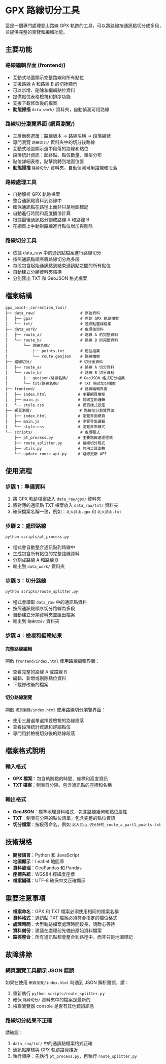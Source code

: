 # GPX 路線切分工具

這是一個專門處理登山路線 GPX 軌跡的工具，可以將路線按通訊點切分成多段，並提供完整的瀏覽和編輯功能。

## 主要功能

### 路線編輯界面 (frontend/)
- 互動式地圖顯示完整路線和所有點位
- 支援路線 A 和路線 B 的切換顯示
- 可以新增、刪除和編輯點位資料
- 提供點位表格檢視和排序功能
- 支援下載修改後的檔案
- **動態掃描** `data_work/` 資料夾，自動偵測可用路線

### 路線切分瀏覽界面 (網頁瀏覽/)
- 三層動態選單：路線版本 → 路線名稱 → 段落編號
- 專門瀏覽 `路線切分/` 資料夾中的切分後路線
- 互動式地圖顯示選中段落的路線和點位
- 段落統計資訊：起終點、點位數量、類型分布
- 點位詳細表格，點擊跳轉到地圖位置
- **動態掃描** `路線切分/` 資料夾，自動偵測可用路線和段落

### 路線處理工具
- 自動解析 GPX 軌跡檔案
- 整合通訊點資料到路線中
- 確保通訊點在路徑上而非只是地圖標記
- 自動進行時間和高度插值計算
- 根據最後通訊點分割成路線 A 和路線 B
- 在網頁上手動對路線進行點位增加與刪除

### 路線切分工具
- 依據 data_raw 中的通訊點檔案進行路線切分
- 按照通訊點順序將路線切分為多段
- 每段包含起始通訊點到結束通訊點之間的所有點位
- 自動建立分類資料夾結構
- 分別匯出 TXT 和 GeoJSON 格式檔案

## 檔案結構

```
gpx_point-_correction_tool/
├── data_raw/                    # 原始資料
│   ├── gpx/                     # 原始 GPX 軌跡檔案
│   └── txt/                     # 通訊點座標檔案
├── data_work/                   # 處理後資料
│   ├── route_a/                 # 路線 A 的完整資料
│   └── route_b/                 # 路線 B 的完整資料
│       └── 路線名稱/
│           ├── points.txt       # 點位檔案
│           └── route.geojson    # 路線檔案
├── 路線切分/                     # 切分後資料
│   ├── route_a/                 # 路線 A 切分資料
│   └── route_b/                 # 路線 B 切分資料
│       ├── geojson/路線名稱/     # GeoJSON 格式切分檔案
│       └── txt/路線名稱/         # TXT 格式切分檔案
├── frontend/                    # 路線編輯界面
│   ├── index.html              # 主要網頁檔案
│   ├── main.js                 # 前端互動邏輯
│   └── style.css               # 網頁樣式設定
├── 網頁瀏覽/                     # 路線切分瀏覽界面
│   ├── index.html              # 瀏覽界面網頁
│   ├── main.js                 # 瀏覽界面邏輯
│   └── style.css               # 瀏覽界面樣式
└── scripts/                     # 處理程式
    ├── pt_process.py           # 主要路線處理程式
    ├── route_splitter.py       # 路線切分程式
    ├── utils.py                # 共用工具函數
    └── update_route_api.py     # 路線更新 API
```

## 使用流程

### 步驟 1：準備資料
1. 將 GPX 軌跡檔案放入 `data_raw/gpx/` 資料夾
2. 將對應的通訊點 TXT 檔案放入 `data_raw/txt/` 資料夾
3. 確保檔案名稱一致，例如：`北大武山.gpx` 和 `北大武山.txt`

### 步驟 2：處理路線
```bash
python scripts/pt_process.py
```
- 程式會自動整合通訊點到路線中
- 生成包含所有點位的完整路線資料
- 分割成路線 A 和路線 B
- 輸出到 `data_work/` 資料夾

### 步驟 3：切分路線
```bash
python scripts/route_splitter.py
```
- 程式會讀取 `data_raw` 中的通訊點資料
- 按照通訊點順序切分路線為多段
- 自動建立分類資料夾並匯出檔案
- 輸出到 `路線切分/` 資料夾

### 步驟 4：檢視和編輯結果

#### 完整路線編輯
開啟 `frontend/index.html` 使用路線編輯界面：
- 查看完整的路線 A 或路線 B
- 編輯、新增或刪除點位資料
- 下載修改後的檔案

#### 切分路線瀏覽
開啟 `網頁瀏覽/index.html` 使用路線切分瀏覽界面：
- 使用三層選單選擇要檢視的路線段落
- 查看段落統計資訊和詳細點位
- 專門用於檢視切分後的路線段落

## 檔案格式說明

### 輸入格式
- **GPX 檔案**：包含軌跡點的時間、座標和高度資訊
- **TXT 檔案**：制表符分隔，包含通訊點的座標和名稱

### 輸出格式
- **GeoJSON**：標準地理資料格式，包含路線幾何和點位屬性
- **TXT**：制表符分隔的點位清單，包含完整的點位資訊
- **切分檔案**：按段落命名，例如 `北大武山_切分好的_route_a_part1_points.txt`

## 技術規格

- **開發語言**：Python 和 JavaScript
- **地圖顯示**：Leaflet 地圖庫
- **資料處理**：GeoPandas 和 Pandas
- **座標系統**：WGS84 經緯度座標
- **檔案編碼**：UTF-8 確保中文正確顯示

## 重要注意事項

- **檔案命名**：GPX 和 TXT 檔案必須使用相同的檔案名稱
- **資料格式**：通訊點 TXT 檔案必須符合指定的欄位格式
- **處理時間**：大型軌跡檔案處理時間較長，請耐心等待
- **資料備份**：建議在處理前先備份原始資料檔案
- **路徑整合**：所有通訊點都會整合到路徑中，而非只是地圖標記

## 故障排除

### 網頁瀏覽工具顯示 JSON 錯誤
如果在使用 `網頁瀏覽/index.html` 時遇到 JSON 解析錯誤，請：
1. 重新執行 `python scripts/route_splitter.py`
2. 確保 `路線切分/` 資料夾中的檔案是最新的
3. 檢查瀏覽器 console 是否有其他錯誤訊息

### 路線切分結果不正確
請確認：
1. `data_raw/txt/` 中的通訊點檔案格式正確
2. 通訊點座標與 GPX 軌跡路徑接近
3. 執行順序：先執行 `pt_process.py`，再執行 `route_splitter.py`
